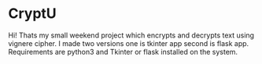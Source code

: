# CryptU
Hi! Thats my small weekend project which encrypts and decrypts text using vignere cipher. I made two versions one is tkinter app second is flask app. 
Requirements are python3 and Tkinter or flask installed on the system.
